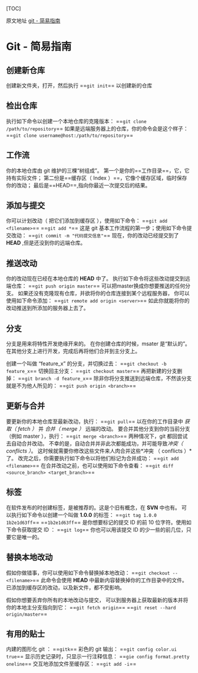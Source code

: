[TOC]


原文地址 [git - 简易指南](http://www.bootcss.com/p/git-guide/)

# Git - 简易指南

## 创建新仓库
创建新文件夹，打开，然后执行
==`git init`==
以创建新的仓库


## 检出仓库
执行如下命令以创建一个本地仓库的克隆版本：
==`git clone /path/to/repository`==
如果是远端服务器上的仓库，你的命令会是这个样子：
==`git clone username@host:/path/to/repository`==

## 工作流
你的本地仓库由 git 维护的三棵“树组成”。
第一个是你的==工作目录==，它，它持有实际文件；
第二份是==缓存区（ Index ）==，它像个缓存区域，临时保存你的改动；
最后是==HEAD==,指向你最近一次提交后的结果。

## 添加与提交
你可以计划改动（ 把它们添加到缓存区 ），使用如下命令：
==`git add <filename>`==
==`git add *`==
这是 git 基本工作流程的第一步；使用如下命令提交改动：
==`git commit -m "代码提交信息"`==
现在，你的改动已经提交到了 **HEAD** ,但是还没到你的远端仓库。

## 推送改动
你的改动现在已经在本地仓库的 **HEAD** 中了。
执行如下命令将这些改动提交到远端仓库：
==`git push origin master`==
可以把master换成你想要推送的任何分支。
如果还没有克隆现有仓库，并欲将你的仓库连接到某个远程服务器，
你可以使用如下命令添加：
==`git remote add origin <server>`==
如此你就能将你的改动推送到所添加的服务器上去了。

## 分支
分支是用来将特性开发绝缘开来的。
在你创建仓库的时候，msater 是“默认的”。
在其他分支上进行开发，完成后再将他们合并到主分支上。

创建一个叫做 “feature_x” 的分支，并切换过去：
==`git checkout -b feature_x`==
切换回主分支：
==`git checkout master`==
再把新建的分支删掉：
==`git branch -d feature_x`==
除非你将分支推送到远端仓库，不然该分支就是不为他人所见的：
==`git push origin <branch>`==

## 更新与合并
要更新你的本地仓库至最新改动，执行：
==`git pull`==
以在你的工作目录中 *获取（ fetch ）* 并 *合并（ merge ）* 远端的改动。
要合并其他分支到你的当前分支（例如 master ），执行：
==`git merge <branch>`==
两种情况下，git 都回尝试去自动合并改动。
不幸的是，自动合并并非此次都能成功，并可能导致*冲突（ conflicts ）*。
这时候就需要你修改这些文件来人肉合并这些*冲突 （ conflicts ）*了。
改完之后，你需要执行如下命令以将他们标记为合并成功：
==`git add <filename>`==
在合并改动之前，也可以使用如下命令查看：
==`git diff <source_branch> <target_branch>`==

## 标签
在软件发布的时创建标签，是被推荐的。这是个旧有概念，在 **SVN** 中也有。
可以执行如下命令以创建一个叫做 **1.0.0** 的标签：
==`git tag 1.0.0 1b2e1d63ff`==
==`1b2e1d63ff`== 是你想要标记的提交 ID 的前 10 位字符。使用如下命令获取提交 ID ：
==`git log`==
你也可以用该提交 ID 的少一些的前几位，只要它是唯一的。

## 替换本地改动
假如你做错事，你可以使用如下命令替换掉本地改动：
==`git checkout -- <filename>`==
此命令会使用 **HEAD** 中最新内容替换掉你的工作目录中的文件。
已添加到缓存区的改动，以及新文件，都不受影响。

假如你想要丢弃你所有的本地改动与提交，
可以到服务器上获取最新的版本并将你的本地主分支指向到它：
==`git fetch origin`==
==`git reset --hard origin/master`==

## 有用的贴士
内建的图形化 git ：
==`gitk`==
彩色的 git 输出：
==`git config color.ui true`==
显示历史记录时，只显示一行注释信息：
==`gie config format.pretty oneline`==
交互地添加文件至缓存区：
==`git add -i`==







